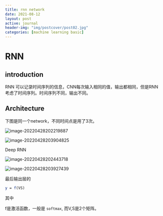 ```yaml
---
title: rnn network
date: 2021-08-12
layout: post
active: journal
header-img: "img/postcover/post02.jpg"
categories: [machine learning basic]
---
```


# RNN

## introduction

RNN 可以记录时间序列的信息，CNN每次输入相同的值，输出都相同，但是RNN考虑了时间序列。时间序列不同，输出不同。

## Architecture

下图是同一个network，不同时间点是用了3次。

![image-20220428202219887](https://github.com/NLGithubWP/tech-notebook/raw/master/img/a_img_store/image-20220428202219887.png)

![image-20220428203904825](https://github.com/NLGithubWP/tech-notebook/raw/master/img/a_img_store/image-20220428203904825.png)

Deep RNN

![image-20220428202443718](https://github.com/NLGithubWP/tech-notebook/raw/master/img/a_img_store/image-20220428202443718.png)

![image-20220428203927439](https://github.com/NLGithubWP/tech-notebook/raw/master/img/a_img_store/image-20220428203927439.png)

最后输出层的 

```mathematica
y = f(VS)
```

其中

f是激活函数，一般是 `softmax`, 而V,S是2个矩阵。

